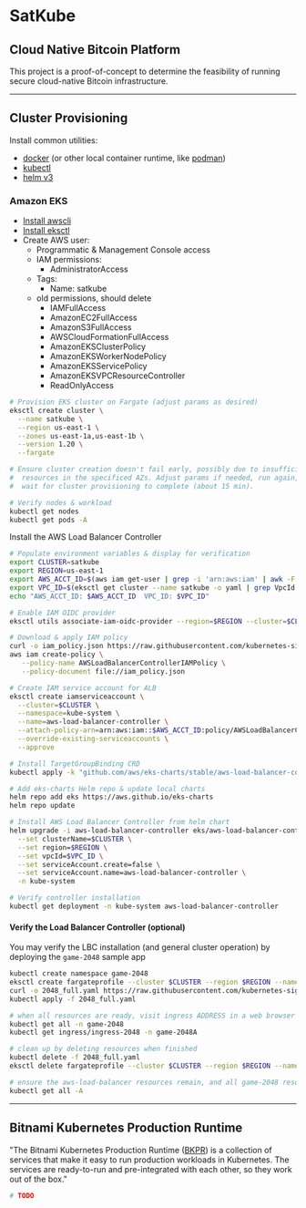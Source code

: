 # SatKube

## Cloud Native Bitcoin Platform

This project is a proof-of-concept to determine the feasibility of running secure cloud-native Bitcoin infrastructure.

---

## Cluster Provisioning

Install common utilities:
  - [docker](https://docs.docker.com/engine/install/) (or other local container runtime, like [podman](https://podman.io/getting-started/installation.html))
  - [kubectl](https://kubernetes.io/docs/tasks/tools/)
  - [helm v3](https://helm.sh/docs/intro/install/)

### Amazon EKS

  - [Install awscli](https://docs.aws.amazon.com/cli/latest/userguide/install-cliv2.html)
  - [Install eksctl](https://docs.aws.amazon.com/eks/latest/userguide/eksctl.html)
  - Create AWS user:
    - Programmatic & Management Console access
    - IAM permissions:
      - AdministratorAccess
    - Tags:
      - Name: satkube
    - old permissions, should delete
      - IAMFullAccess
      - AmazonEC2FullAccess
      - AmazonS3FullAccess
      - AWSCloudFormationFullAccess
      - AmazonEKSClusterPolicy
      - AmazonEKSWorkerNodePolicy
      - AmazonEKSServicePolicy
      - AmazonEKSVPCResourceController
      - ReadOnlyAccess

```bash
# Provision EKS cluster on Fargate (adjust params as desired)
eksctl create cluster \
  --name satkube \
  --region us-east-1 \
  --zones us-east-1a,us-east-1b \
  --version 1.20 \
  --fargate

# Ensure cluster creation doesn't fail early, possibly due to insufficient
#  resources in the specificed AZs. Adjust params if needed, run again, then
#  wait for cluster provisioning to complete (about 15 min).

# Verify nodes & workload
kubectl get nodes
kubectl get pods -A
```

Install the AWS Load Balancer Controller

```bash
# Populate environment variables & display for verification
export CLUSTER=satkube
export REGION=us-east-1
export AWS_ACCT_ID=$(aws iam get-user | grep -i 'arn:aws:iam' | awk -F':' '{print $6}')
export VPC_ID=$(eksctl get cluster --name satkube -o yaml | grep VpcId | awk '{print $2}')
echo "AWS_ACCT_ID: $AWS_ACCT_ID  VPC_ID: $VPC_ID"

# Enable IAM OIDC provider
eksctl utils associate-iam-oidc-provider --region=$REGION --cluster=$CLUSTER --approve

# Download & apply IAM policy
curl -o iam_policy.json https://raw.githubusercontent.com/kubernetes-sigs/aws-load-balancer-controller/v2.2.0/docs/install/iam_policy.json
aws iam create-policy \
   --policy-name AWSLoadBalancerControllerIAMPolicy \
   --policy-document file://iam_policy.json

# Create IAM service account for ALB
eksctl create iamserviceaccount \
  --cluster=$CLUSTER \
  --namespace=kube-system \
  --name=aws-load-balancer-controller \
  --attach-policy-arn=arn:aws:iam::$AWS_ACCT_ID:policy/AWSLoadBalancerControllerIAMPolicy \
  --override-existing-serviceaccounts \
  --approve

# Install TargetGroupBinding CRD
kubectl apply -k "github.com/aws/eks-charts/stable/aws-load-balancer-controller//crds?ref=master"

# Add eks-charts Helm repo & update local charts
helm repo add eks https://aws.github.io/eks-charts
helm repo update

# Install AWS Load Balancer Controller from helm chart
helm upgrade -i aws-load-balancer-controller eks/aws-load-balancer-controller \
  --set clusterName=$CLUSTER \
  --set region=$REGION \
  --set vpcId=$VPC_ID \
  --set serviceAccount.create=false \
  --set serviceAccount.name=aws-load-balancer-controller \
  -n kube-system

# Verify controller installation
kubectl get deployment -n kube-system aws-load-balancer-controller
```

#### Verify the Load Balancer Controller (optional)

You may verify the LBC installation (and general cluster operation) by
deploying the `game-2048` sample app

```bash
kubectl create namespace game-2048
eksctl create fargateprofile --cluster $CLUSTER --region $REGION --name my-alb-sample-app --namespace game-2048
curl -o 2048_full.yaml https://raw.githubusercontent.com/kubernetes-sigs/aws-load-balancer-controller/v2.1.3/docs/examples/2048/2048_full.yaml
kubectl apply -f 2048_full.yaml

# when all resources are ready, visit ingress ADDRESS in a web browser
kubectl get all -n game-2048
kubectl get ingress/ingress-2048 -n game-2048A

# clean up by deleting resources when finished
kubectl delete -f 2048_full.yaml
eksctl delete fargateprofile --cluster $CLUSTER --region $REGION --name my-alb-sample-app --namespace game-2048

# ensure the aws-load-balancer resources remain, and all game-2048 resources are gone
kubectl get all -A
```

---

## Bitnami Kubernetes Production Runtime

"The Bitnami Kubernetes Production Runtime ([BKPR](https://kubeprod.io/)) is a collection of services that make it easy to run production workloads in Kubernetes. The services are ready-to-run and pre-integrated with each other, so they work out of the box."

```bash
# TODO
```
